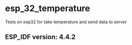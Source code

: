 # esp_32_temperature
Tests on esp32 for take temperature and send data to server

## ESP_IDF version: 4.4.2

